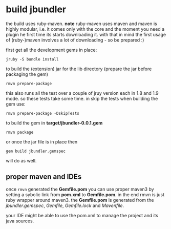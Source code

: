 # build jbundler #

the build uses ruby-maven. **note** ruby-maven uses maven and maven is highly modular, i.e. it comes only with the core and the moment you need a plugin he first time its starts downloading it. with that in mind the first usage of (ruby-)maven involves a lot of downloading - so be prepared :)

first get all the development gems in place:

```jruby -S bundle install```

to build the (extension) jar for the lib directory (prepare the jar before packaging the gem)

```rmvn prepare-package```

this also runs all the test over a couple of jruy version each in 1.8 and 1.9 mode. so these tests take some time. in skip the tests when building the gem use:

```rmvn prepare-package -DskipTests```

to build the gem in **target/jbundler-0.0.1.gem**

```rmvn package```

or once the jar file is in place then

```gem build jbundler.gemspec```

will do as well.

## proper maven and IDEs ##

once ```rmvn``` generated the **Gemfile.pom** you can use proper maven3 by setting a sybolic link from **pom.xml** to **Gemfile.pom**. in the end rmvn is just ruby wrapper around maven3. the **Gemfile.pom** is generated from the *jbundler.gemspec*, *Gemfile*, *Gemfile.lock* and *Mavenfile*.

your IDE might be able to use the pom.xml to manage the project and its java sources.

